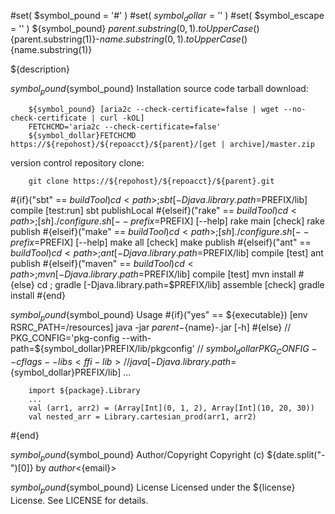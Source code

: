 #set( $symbol_pound = '#' )
#set( $symbol_dollar = '$' )
#set( $symbol_escape = '\' )
${symbol_pound} ${parent.substring(0,1).toUpperCase()}${parent.substring(1)}-${name.substring(0,1).toUpperCase()}${name.substring(1)}
<!-- .md to .html: markdown foo.md > foo.html
                   pandoc -s -f markdown_strict -t html5 -o foo.html foo.md -->

${description}

${symbol_pound}${symbol_pound} Installation
source code tarball download:
    
        ${symbol_pound} [aria2c --check-certificate=false | wget --no-check-certificate | curl -kOL]
        FETCHCMD='aria2c --check-certificate=false'
        ${symbol_dollar}FETCHCMD https://${repohost}/${repoacct}/${parent}/[get | archive]/master.zip

version control repository clone:
        
        git clone https://${repohost}/${repoacct}/${parent}.git


#{if}("sbt" == ${buildTool})
cd <path> ; sbt [-Djava.library.path=$PREFIX/lib] compile [test:run]
sbt publishLocal
#{elseif}("rake" == ${buildTool})
cd <path> ; [sh] ./configure.sh [--prefix=$PREFIX] [--help]
rake main [check]
rake publish
#{elseif}("make" == ${buildTool})
cd <path> ; [sh] ./configure.sh [--prefix=$PREFIX] [--help]
make all [check]
make publish
#{elseif}("ant" == ${buildTool})
cd <path> ; ant [-Djava.library.path=$PREFIX/lib] compile [test]
ant publish
#{elseif}("maven" == ${buildTool})
cd <path> ; mvn [-Djava.library.path=$PREFIX/lib] compile [test]
mvn install
#{else}
cd <path> ; gradle [-Djava.library.path=$PREFIX/lib] assemble [check]
gradle install
#{end}

${symbol_pound}${symbol_pound} Usage
#{if}("yes" == ${executable})
        [env RSRC_PATH=<path>/resources] java -jar ${parent}-${name}-<version>.jar [-h]
#{else}
        // PKG_CONFIG='pkg-config --with-path=${symbol_dollar}PREFIX/lib/pkgconfig'
        // ${symbol_dollar}PKG_CONFIG --cflags --libs <ffi-lib>
        // java [-Djava.library.path=${symbol_dollar}PREFIX/lib] ...
        
        import ${package}.Library
        ...
        val (arr1, arr2) = (Array[Int](0, 1, 2), Array[Int](10, 20, 30))
        val nested_arr = Library.cartesian_prod(arr1, arr2)
#{end}

${symbol_pound}${symbol_pound} Author/Copyright
Copyright (c) ${date.split("-")[0]} by ${author} <${email}>


${symbol_pound}${symbol_pound} License
Licensed under the ${license} License. See LICENSE for details.

